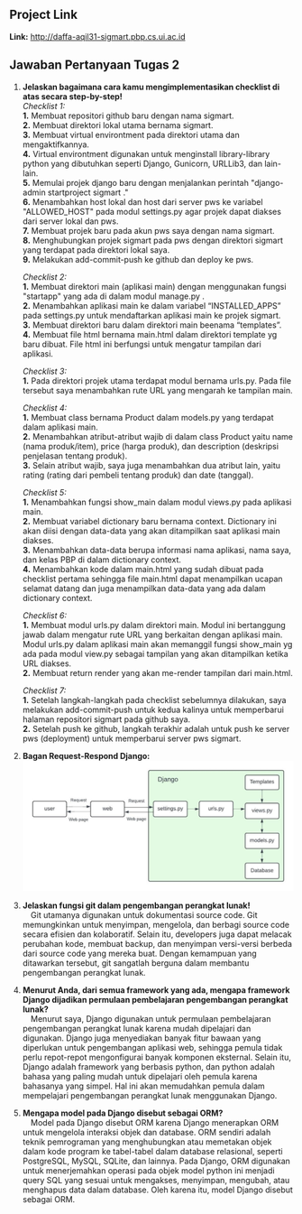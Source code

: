 ## Project Link
**Link:** http://daffa-aqil31-sigmart.pbp.cs.ui.ac.id

## Jawaban Pertanyaan Tugas 2
1. **Jelaskan bagaimana cara kamu mengimplementasikan checklist di atas secara step-by-step!** <br/>
    *Checklist 1:*<br/>
        **1.** Membuat repositori github baru dengan nama sigmart.<br/>
        **2.** Membuat direktori lokal utama bernama sigmart.<br/>
        **3.** Membuat virtual environtment pada direktori utama dan mengaktifkannya.<br/>
        **4.** Virtual environtment digunakan untuk menginstall library-library python yang dibutuhkan seperti Django, Gunicorn, URLLib3, dan lain-lain.<br/>
        **5.** Memulai projek django baru dengan menjalankan perintah "django-admin startproject sigmart ."<br/>
        **6.** Menambahkan host lokal dan host dari server pws ke variabel "ALLOWED_HOST" pada modul settings.py agar projek dapat diakses dari server lokal dan pws.<br/>
        **7.** Membuat projek baru pada akun pws saya dengan nama sigmart.<br/>
        **8.** Menghubungkan projek sigmart pada pws dengan direktori sigmart yang terdapat pada direktori lokal saya.<br/>
        **9.** Melakukan add-commit-push ke github dan deploy ke pws.

    *Checklist 2:*<br/>
        **1.** Membuat direktori main (aplikasi main) dengan menggunakan fungsi "startapp" yang ada di dalam modul manage.py .<br/>
        **2.** Menambahkan aplikasi main ke dalam variabel “INSTALLED_APPS” pada settings.py untuk mendaftarkan aplikasi main ke projek sigmart.<br/>
        **3.** Membuat direktori baru dalam direktori main beenama “templates”.<br/>
        **4.** Membuat file html bernama main.html dalam direktori template yg baru dibuat. File html ini berfungsi untuk mengatur tampilan dari aplikasi.

    *Checklist 3:*<br/>
        **1.** Pada direktori projek utama terdapat modul bernama urls.py. Pada file tersebut saya menambahkan rute URL yang mengarah ke tampilan main.

    *Checklist 4:*<br/>
        **1.** Membuat class bernama Product dalam models.py yang terdapat dalam aplikasi main.<br/>
        **2.** Menambahkan atribut-atribut wajib di dalam class Product yaitu name (nama produk/item), price (harga produk), dan description (deskripsi penjelasan tentang produk).<br/>
        **3.** Selain atribut wajib, saya juga menambahkan dua atribut lain, yaitu rating (rating dari pembeli tentang produk) dan date (tanggal).

    *Checklist 5:*<br/>
        **1.** Menambahkan fungsi show_main dalam modul views.py pada aplikasi main.<br/>
        **2.** Membuat variabel dictionary baru bernama context. Dictionary ini akan diisi dengan data-data yang akan ditampilkan saat aplikasi main diakses.<br/>
        **3.** Menambahkan data-data berupa informasi nama aplikasi, nama saya, dan kelas PBP di dalam dictionary context.<br/>
        **4.** Menambahkan kode dalam main.html yang sudah dibuat pada checklist pertama sehingga file main.html dapat menampilkan ucapan selamat datang dan juga menampilkan data-data yang ada dalam dictionary context.

    *Checklist 6:*<br/>
        **1.** Membuat modul urls.py dalam direktori main. Modul ini bertanggung jawab dalam mengatur rute URL yang berkaitan dengan aplikasi main. Modul urls.py dalam aplikasi main akan memanggil fungsi show_main yg ada pada modul view.py sebagai tampilan yang akan ditampilkan ketika URL diakses.<br/>
        **2.** Membuat return render yang akan me-render tampilan dari main.html.

    *Checklist 7:*<br/>
        **1.** Setelah langkah-langkah pada checklist sebelumnya dilakukan, saya melakukan add-commit-push untuk kedua kalinya untuk memperbarui halaman repositori sigmart pada github saya.<br/>
        **2.** Setelah push ke github, langkah terakhir adalah untuk push ke server pws (deployment) untuk memperbarui server pws sigmart.

2. **Bagan Request-Respond Django:** <br/>
![Bagan Request-Respond Django](bagan_request-respond_django.jpeg)

3. **Jelaskan fungsi git dalam pengembangan perangkat lunak!** <br/>
&emsp;Git utamanya digunakan untuk dokumentasi source code. Git memungkinkan untuk menyimpan,  mengelola, dan berbagi source code secara efisien dan kolaboratif. Selain itu, developers juga dapat melacak perubahan kode, membuat backup, dan menyimpan versi-versi berbeda dari source code yang mereka buat. Dengan kemampuan yang ditawarkan tersebut, git sangatlah berguna dalam membantu pengembangan perangkat lunak.

4. **Menurut Anda, dari semua framework yang ada, mengapa framework Django dijadikan permulaan pembelajaran pengembangan perangkat lunak?** <br/>
&emsp;Menurut saya, Django digunakan untuk permulaan pembelajaran pengembangan perangkat lunak karena mudah dipelajari dan digunakan. Django juga menyediakan banyak fitur bawaan yang diperlukan untuk pengembangan aplikasi web, sehingga pemula tidak perlu repot-repot mengonfigurai banyak komponen eksternal. Selain itu, Django adalah framework yang berbasis python, dan python adalah bahasa yang paling mudah untuk dipelajari oleh pemula karena bahasanya yang simpel. Hal ini akan memudahkan pemula dalam mempelajari pengembangan perangkat lunak menggunakan Django.

5. **Mengapa model pada Django disebut sebagai ORM?** <br/>
&emsp;Model pada Django disebut ORM karena Django menerapkan ORM untuk mengelola interaksi objek dan database. ORM sendiri adalah teknik pemrograman yang menghubungkan atau memetakan objek dalam kode program ke tabel-tabel dalam database relasional, seperti PostgreSQL, MySQL, SQLite, dan lainnya. Pada Django, ORM digunakan untuk menerjemahkan operasi pada objek model python ini menjadi query SQL yang sesuai untuk mengakses, menyimpan, mengubah, atau menghapus data dalam database. Oleh karena itu, model Django disebut sebagai ORM.